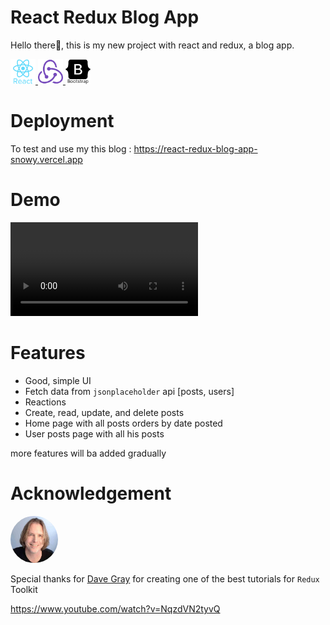 # React Redux Blog App




Hello there👋, this is my  new project with react and redux, a blog app.

<p align="left"> <a href="https://reactjs.org/" target="_blank" rel="noreferrer"> <img src="https://raw.githubusercontent.com/devicons/devicon/master/icons/react/react-original-wordmark.svg" alt="react" width="40" height="40"/> </a> <a href="https://redux.js.org" target="_blank" rel="noreferrer"> <img src="https://raw.githubusercontent.com/devicons/devicon/master/icons/redux/redux-original.svg" alt="redux" width="40" height="40"/> </a> <a href="https://getbootstrap.com" target="_blank" rel="noreferrer"> <img src="https://raw.githubusercontent.com/devicons/devicon/master/icons/bootstrap/bootstrap-plain-wordmark.svg" alt="bootstrap" width="40" height="40"/> </a> </p>

# Deployment

To test and use my this blog : https://react-redux-blog-app-snowy.vercel.app

# Demo

<video src="README/video.mp4"></video>

# Features

* Good, simple UI
* Fetch data from `jsonplaceholder` api [posts, users]
* Reactions
* Create, read, update, and delete posts
* Home page with all posts orders by date posted
* User posts page with all his posts

more features will ba added gradually

# Acknowledgement


<img src="README/dave.jpg" style="max-width:100%; width:15%;border-radius:100%;text-align:center" alt="" srcset="">



Special thanks for [Dave Gray](https://www.youtube.com/@DaveGrayTeachesCode) for creating one of the best tutorials for `Redux` Toolkit

https://www.youtube.com/watch?v=NqzdVN2tyvQ

